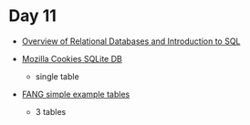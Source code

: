 # Day 11

+ [Overview of Relational Databases and Introduction to SQL](dbms.html)

+ [Mozilla Cookies SQLite DB](cookies3.sqlite)
   + single table

+ [FANG simple example tables](fang.sqlite)
   + 3 tables

